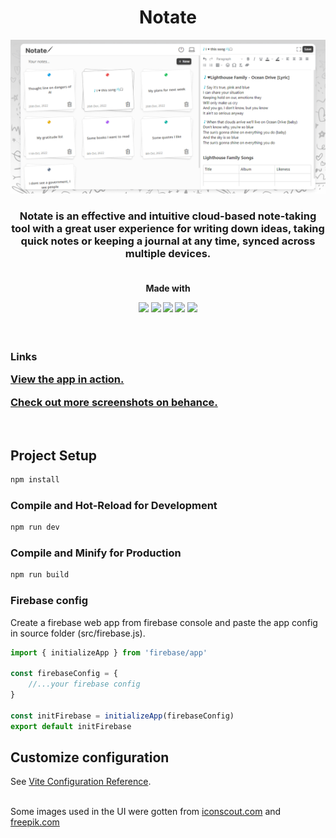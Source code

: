 <h1 align="center">Notate</h1>

<p align="center"><img src="public/social.png"></p>

<h3 align="center">
Notate is an effective and intuitive cloud-based note-taking tool with a great user experience for writing down ideas, taking quick notes or keeping a journal at any time, synced across multiple devices.
</h3>

<h4 align="center">
<br>
Made with

<a href="https://firebase.google.com/"><img src="https://img.shields.io/badge/firebase-%23FFCA28.svg?&style=for-the-badge&logo=firebase&logoColor=black" /></a>
<a href="https://vuejs.org/"><img src="https://img.shields.io/badge/vue.js-%234FC08D.svg?&style=for-the-badge&logo=vue.js&logoColor=white" /></a>
<a href="https://javascript.com"><img src="https://img.shields.io/badge/javascript-%23F7DF1E.svg?&style=for-the-badge&logo=javascript&logoColor=black" /></a>
<a href="https://tailwindcss.com/"><img src="https://img.shields.io/badge/tailwind%20css-%2338B2AC.svg?&style=for-the-badge&logo=tailwind%20css&logoColor=white" /></a>
<a href="https://tiny.cloud"><img src="https://img.shields.io/badge/TinyMCE-%230696D7.svg?&style=for-the-badge&logo=a&logoColor=white" /></a>
<br/>
</h4>
<br>

<h3>
<strong>Links</strong>

<a href="https://notate.netlify.app" target="_blank">View the app in action.</a>

<a href="https://www.behance.net/gallery/154544225/Notate-Note-taking-application" target="_blank">Check out more screenshots on behance.</a>
</h3>
<br>

## Project Setup

```sh
npm install
```

### Compile and Hot-Reload for Development

```sh
npm run dev
```

### Compile and Minify for Production

```sh
npm run build
```

### Firebase config
Create a firebase web app from firebase console and paste the app config in source folder (src/firebase.js).
```javascript
import { initializeApp } from 'firebase/app'

const firebaseConfig = {
    //...your firebase config
}

const initFirebase = initializeApp(firebaseConfig)
export default initFirebase
```

## Customize configuration

See [Vite Configuration Reference](https://vitejs.dev/config/).

<br>
Some images used in the UI were gotten from <a href="iconscout.com">iconscout.com</a> and <a href="freepik.com">freepik.com</a>